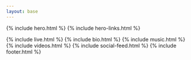 ```yaml
---
layout: base
---
```


{% include hero.html %}
{% include hero-links.html %}
<!--{% include news.html %}-->
{% include live.html %}
{% include bio.html %}
{% include music.html %}
{% include videos.html %}
{% include social-feed.html %}
{% include footer.html %}